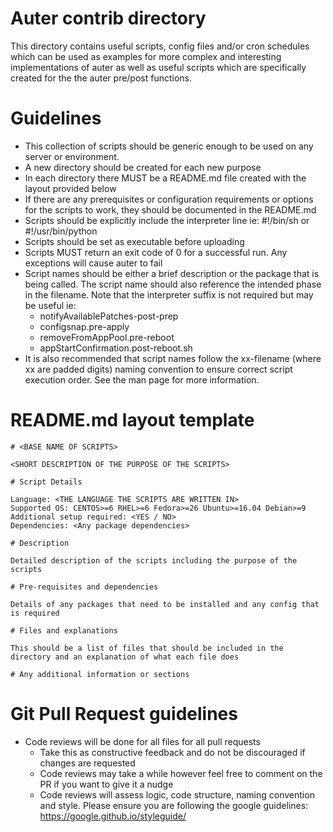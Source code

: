 # Auter contrib directory

This directory contains useful scripts, config files and/or cron schedules which can be used as examples for more complex and interesting implementations of auter as well as useful scripts which are specifically created for the the auter pre/post functions.

# Guidelines
- This collection of scripts should be generic enough to be used on any server or environment.
- A new directory should be created for each new purpose
- In each directory there MUST be a README.md file created with the layout provided below
- If there are any prerequisites or configuration requirements or options for the scripts to work, they should be documented in the README.md
- Scripts should be explicitly include the interpreter line ie: #!/bin/sh or #!/usr/bin/python
- Scripts should be set as executable before uploading
- Scripts MUST return an exit code of 0 for a successful run. Any exceptions will cause auter to fail
- Script names should be either a brief description or the package that is being called. The script name should also reference the intended phase in the filename. Note that the interpreter suffix is not required but may be useful ie:
  - notifyAvailablePatches-post-prep
  - configsnap.pre-apply
  - removeFromAppPool.pre-reboot
  - appStartConfirmation.post-reboot.sh
- It is also recommended that script names follow the xx-filename (where xx are padded digits) naming convention to ensure correct script execution order. See the man page for more information.


# README.md layout template
```
# <BASE NAME OF SCRIPTS>

<SHORT DESCRIPTION OF THE PURPOSE OF THE SCRIPTS>

# Script Details

Language: <THE LANGUAGE THE SCRIPTS ARE WRITTEN IN>
Supported OS: CENTOS>=6 RHEL>=6 Fedora>=26 Ubuntu>=16.04 Debian>=9
Additional setup required: <YES / NO>
Dependencies: <Any package dependencies>

# Description

Detailed description of the scripts including the purpose of the scripts 

# Pre-requisites and dependencies

Details of any packages that need to be installed and any config that is required 

# Files and explanations

This should be a list of files that should be included in the directory and an explanation of what each file does

# Any additional information or sections
```

# Git Pull Request guidelines

- Code reviews will be done for all files for all pull requests
  - Take this as constructive feedback and do not be discouraged if changes are requested
  - Code reviews may take a while however feel free to comment on the PR if you want to give it a nudge
  - Code reviews will assess logic, code structure, naming convention and style. Please ensure you are following the google guidelines: https://google.github.io/styleguide/

